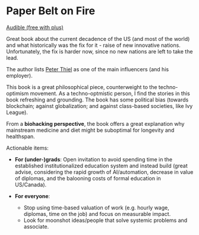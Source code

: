 # Paper Belt on Fire

[Audible (free with plus)](https://amzn.to/42bazoA)

Great book about the current decadence of the US (and most of the world)
and what historically was the fix for it - raise of new innovative nations.
Unfortunately, the fix is harder now, since no new nations are left to take the lead.

The author lists [Peter Thiel](https://www.businessinsider.com/who-is-peter-thiel-svb-facebook-trump-biography-2023-3)
as one of the main influencers (and his employer).

This book is a great philosophical piece, counterweight to the techno-optimism movement.
As a techno-optmistic person, I find the stories in this book refreshing and grounding.
The book has some political bias (towards blockchain; against globalization;
and against class-based societies, like Ivy League).

From a **biohacking perspective**, the book offers a great explanation why mainstream
medicine and diet might be suboptimal for longevity and healthspan.

Actionable items:

- **For (under-)grads**:
  Open invitation to avoid spending time in the established institutionalized education
  system and instead build (great advise, considering the rapid growth of AI/automation,
  decrease in value of diplomas, and the balooning costs of formal education in US/Canada).

- **For everyone**:
  - Stop using time-based valuation of work
    (e.g. hourly wage, diplomas, time on the job) and focus on measurable impact.
  - Look for moonshot ideas/people that solve systemic problems and associate.
